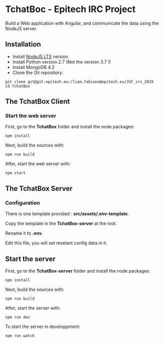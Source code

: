# TchatBoc - Epitech IRC Project

Build a Web application with Angular, and communicate the data using the NodeJS server.

## Installation

* Install [NodeJS LTS](https://nodejs.org/) version.
* Install Python version 2.7 (Not the version 3.7 !)
* Install MongoDB 4.2
* Clone the Git repository:

```
git clone git@git.epitech.eu:/liam.fabiano@epitech.eu/JSF_irc_2019
cd TchatBox
```

## The TchatBox Client

### Start the web server

First, go to the **TchatBox** folder and install the node packages:
```
npm install
```

Next, build the sources with:
```
npm run build
```

After, start the web server with:
```
npm start
```

## The TchatBox Server

### Configuration

There is one template provided : **src/assets/.env-template**.

Copy the template in the **TchatBox-server** at the root.

Rename it to **.env**.

Edit this file, you will set revelant config data in it.

## Start the server

First, go to the **TchatBox-server** folder and install the node packages:
```
npm install
```

Next, build the sources with:
```
npm run build
```

After, start the server with:
```
npm run dev
```

To start the server in developpment:
```
npm run watch
```
